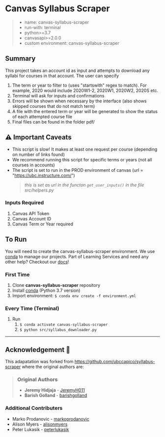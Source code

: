 # Canvas Syllabus Scraper

> - name: canvas-syllabus-scraper
> - run-with: terminal
> - python>=3.7
> - canvasapi>=2.0.0
> - custom environment: canvas-syllabus-scraper

## Summary

This project takes an account id as input and attempts to download any syllabi for courses in that account. The user can specify

1. The term or year to filter to (uses "startswith" regex to match). For example, 2020 would include 2020W1-2, 2020W1, 2020W2, 2020S etc.
2. Terminal will ask for inputs and confirmations
3. Errors will be shown when necessary by the interface (also shows skipped courses that do not match term)
4. A file with the entered term or year will be generated to show the status of each attempted course file
5. Final files can be found in the folder pdf/

## :warning: Important Caveats

- This script is slow! It makes at least one request per course (depending on number of links found)
- We recommend running this script for specific terms or years (not all courses in accounts)
- The script is set to run in the PROD environment of canvas (url = "https://ubc.instructure.com/")
  > _this is set as url in the functon `get_user_inputs()` in the file src/helpers.py_

### Inputs Required

1. Canvas API Token
1. Canvas Account ID
1. Canvas Term or Year required

## To Run

You will need to create the canvas-syllabus-scraper environment. We use [conda](https://docs.conda.io/projects/conda/en/latest/user-guide/install/index.html) to manage our projects. Part of Learning Services and need any other help? Checkout our [docs](https://github.com/saud-learning-services/instructions-and-other-templates)!

### First Time
1. Clone **canvas-syllabus-scraper** repository
1. Install [conda](https://docs.conda.io/projects/conda/en/latest/user-guide/install/index.html) (Python 3.7 version)
1. Import environment: `$ conda env create -f environment.yml`

### Every Time (Terminal)
1. Run
   1. `$ conda activate canvas-syllabus-scraper`
   2. `$ python src/syllabus_downloader.py`


---

## Acknowledgement :star2:

This adapatation was forked from https://github.com/ubccapico/syllabus-scraper where the original authors are:

> ### Original Authors
> - **Jeremy Hidjaja** - [JeremyH011](https://github.com/JeremyH011)
> - **Barish Golland** - [barishgolland](https://github.com/barishgolland)

### Additional Contributers
- Marko Prodanovic - [markoprodanovic](https://github.com/markoprodanovic)
- Alison Myers - [alisonmyers](https://github.com/alisonmyers)
- Peter Lukasik - [peterlukasik](https://github.com/peterlukasik)
